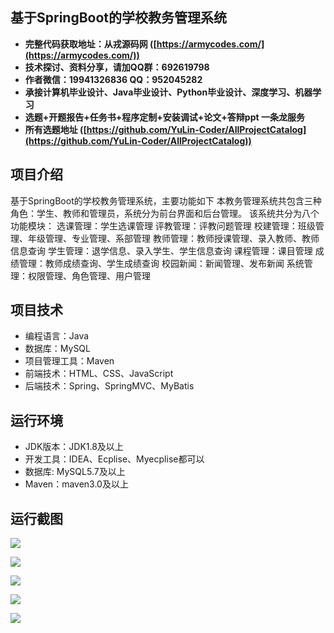 ## 基于SpringBoot的学校教务管理系统

- <b>完整代码获取地址：从戎源码网 ([https://armycodes.com/](https://armycodes.com/))</b>
- <b>技术探讨、资料分享，请加QQ群：692619798</b> 
- <b>作者微信：19941326836  QQ：952045282</b> 
- <b>承接计算机毕业设计、Java毕业设计、Python毕业设计、深度学习、机器学习</b>
- <b>选题+开题报告+任务书+程序定制+安装调试+论文+答辩ppt 一条龙服务</b>
- <b>所有选题地址 ([https://github.com/YuLin-Coder/AllProjectCatalog](https://github.com/YuLin-Coder/AllProjectCatalog)) </b>

## 项目介绍
基于SpringBoot的学校教务管理系统，主要功能如下
本教务管理系统共包含三种角色：学生、教师和管理员，系统分为前台界面和后台管理。
该系统共分为八个功能模块：
选课管理：学生选课管理
评教管理：评教问题管理
校建管理：班级管理、年级管理、专业管理、系部管理
教师管理：教师授课管理、录入教师、教师信息查询
学生管理：退学信息、录入学生、学生信息查询
课程管理：课目管理
成绩管理：教师成绩查询、学生成绩查询
校园新闻：新闻管理、发布新闻
系统管理：权限管理、角色管理、用户管理

## 项目技术
- 编程语言：Java
- 数据库：MySQL
- 项目管理工具：Maven
- 前端技术：HTML、CSS、JavaScript
- 后端技术：Spring、SpringMVC、MyBatis

## 运行环境
- JDK版本：JDK1.8及以上
- 开发工具：IDEA、Ecplise、Myecplise都可以
- 数据库: MySQL5.7及以上
- Maven：maven3.0及以上

## 运行截图
![](screenshot/1.png)

![](screenshot/2.png)

![](screenshot/3.png)

![](screenshot/4.png)

![](screenshot/5.png)
